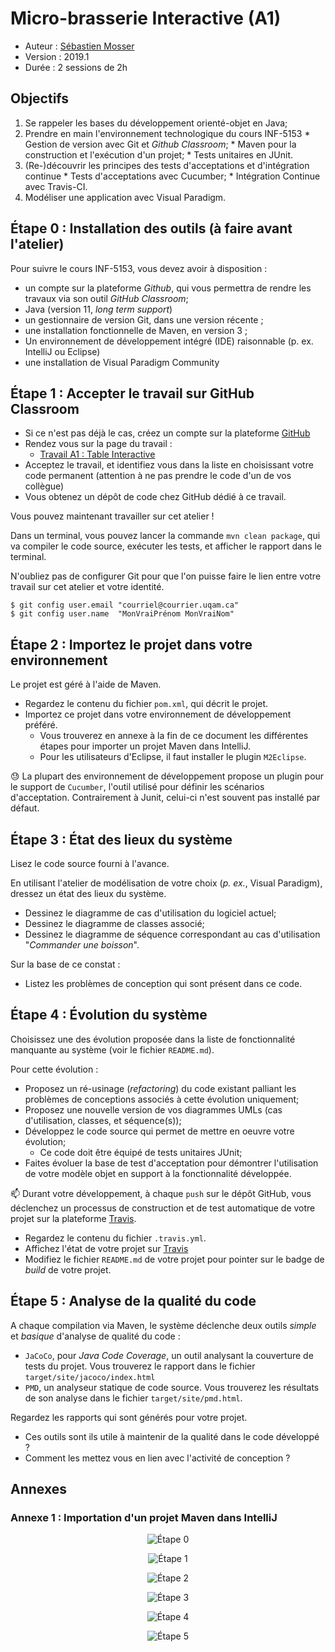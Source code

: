 # Micro-brasserie Interactive (A1)

  * Auteur : [Sébastien Mosser](mosser@i3s.unice.fr)
  * Version : 2019.1
  * Durée : 2 sessions de 2h

## Objectifs

  1. Se rappeler les bases du développement orienté-objet en Java; 
  2. Prendre en main l'environnement technologique du cours INF-5153
    * Gestion de version avec Git et _Github Classroom_;
    * Maven pour la construction et l'exécution d'un projet;
    * Tests unitaires en JUnit.
  3. (Re-)découvrir les principes des tests d'acceptations et d'intégration continue
    * Tests d'acceptations avec Cucumber;
    * Intégration Continue avec Travis-CI. 
  4. Modéliser une application avec Visual Paradigm.

## Étape 0 : Installation des outils (à faire avant l'atelier)

Pour suivre le cours INF-5153, vous devez avoir à disposition : 

  * un compte sur la plateforme _Github_, qui vous permettra de rendre les travaux via son outil _GitHub Classroom_;
  * Java (version 11, _long term support_)
  * un gestionnaire de version Git, dans une version récente ;
  * une installation fonctionnelle de Maven, en version 3 ;
  * Un environnement de développement intégré (IDE) raisonnable (p. ex. IntelliJ ou Eclipse)
  * une installation de Visual Paradigm Community

## Étape 1 : Accepter le travail sur GitHub Classroom

  * Si ce n'est pas déjà le cas, créez un compte sur la plateforme [GitHub](http://github.com/)
  * Rendez vous sur la page du travail : 
    * [Travail A1 : Table Interactive](https://classroom.github.com/a/-sxrmGE9)
  * Acceptez le travail, et identifiez vous dans la liste en choisissant votre code permanent (attention à ne pas prendre le code d'un de vos collègue)
  * Vous obtenez un dépôt de code chez GitHub dédié à ce travail. 

Vous pouvez maintenant travailler sur cet atelier !

Dans un terminal, vous pouvez lancer la commande `mvn clean package`, qui va compiler le code source, exécuter les tests, et afficher le rapport dans le terminal.

N'oubliez pas de configurer Git pour que l'on puisse faire le lien entre votre travail sur cet atelier et votre identité.

```
$ git config user.email "courriel@courrier.uqam.ca"
$ git config user.name  "MonVraiPrénom MonVraiNom"
```

## Étape 2 : Importez le projet dans votre environnement

Le projet est géré à l'aide de Maven.

  * Regardez le contenu du fichier `pom.xml`, qui décrit le projet. 
  * Importez ce projet dans votre environnement de développement préféré. 
    * Vous trouverez en annexe à la fin de ce document les différentes étapes pour importer un projet Maven dans IntelliJ. 
    * Pour les utilisateurs d'Eclipse, il faut installer le plugin `M2Eclipse`.

:sweat: La plupart des environnement de développement propose un plugin pour le support de `Cucumber`, l'outil utilisé pour définir les scénarios d'acceptation. Contrairement à Junit, celui-ci n'est souvent pas installé par défaut.

## Étape 3 : État des lieux du système

Lisez le code source fourni à l'avance. 

En utilisant l'atelier de modélisation de votre choix (_p. ex._, Visual Paradigm), dressez un état des lieux du système. 

  * Dessinez le diagramme de cas d'utilisation du logiciel actuel;
  * Dessinez le diagramme de classes associé;
  * Dessinez le diagramme de séquence correspondant au cas d'utilisation "_Commander une boisson_".

Sur la base de ce constat : 

  * Listez les problèmes de conception qui sont présent dans ce code.

## Étape 4 : Évolution du système

Choisissez une des évolution proposée dans la liste de fonctionnalité manquante au système (voir le fichier `README.md`).

Pour cette évolution : 

  * Proposez un ré-usinage (_refactoring_) du code existant palliant les problèmes de conceptions associés à cette évolution uniquement;
  * Proposez une nouvelle version de vos diagrammes UMLs (cas d'utilisation, classes, et séquence(s));
  * Développez le code source qui permet de mettre en oeuvre votre évolution;
    * Ce code doit être équipé de tests unitaires JUnit;
  * Faites évoluer la base de test d'acceptation pour démontrer l'utilisation de votre modèle objet en support à la fonctionnalité développée.



:mailbox: Durant votre développement, à chaque `push` sur le dépôt GitHub, vous déclenchez un processus de construction et de test automatique de votre projet sur la plateforme [Travis](https://travis-ci.com/). 

  * Regardez le contenu du fichier `.travis.yml`.
  * Affichez l'état de votre projet sur [Travis](https://travis-ci.com/)
  * Modifiez le fichier `README.md` de votre projet pour pointer sur le badge de _build_ de votre projet.

  
## Étape 5 : Analyse de la qualité du code  

A chaque compilation via Maven, le système déclenche deux outils _simple_ et _basique_ d'analyse de qualité du code : 

  * `JaCoCo`, pour _Java Code Coverage_, un outil analysant la couverture de tests du projet. Vous trouverez le rapport dans le fichier `target/site/jacoco/index.html`
  * `PMD`, un analyseur statique de code source. Vous trouverez les résultats de son analyse dans le fichier `target/site/pmd.html`.

Regardez les rapports qui sont générés pour votre projet.

  * Ces outils sont ils utile à maintenir de la qualité dans le code développé ?
  * Comment les mettez vous en lien avec l'activité de conception ?

  
## Annexes

### Annexe 1 : Importation d'un projet Maven dans IntelliJ

<div align="center">


![Étape 0](app1/p0.png)

![Étape 1](app1/p1.png)

![Étape 2](app1/p2.png)

![Étape 3](app1/p3.png)

![Étape 4](app1/p4.png)

![Étape 5](app1/p5.png)

</div> 
  
     
